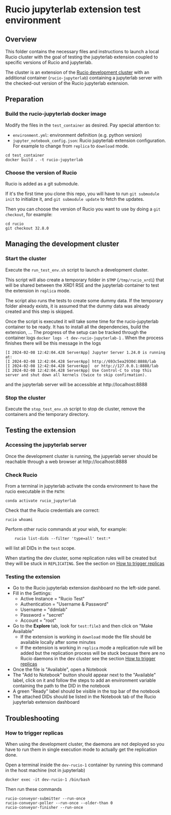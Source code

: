 # Rucio jupyterlab extension test environment

## Overview

This folder contains the necessary files and instructions to launch
a local Rucio cluster with the goal of testing the jupyterlab extension 
coupled to specific versions of Rucio and jupyterlab.

The cluster is an extension of the
[Rucio development cluster](https://github.com/rucio/rucio/tree/master/etc/docker/dev)
with an additional container (`rucio-jupyterlab`) containing a jupyterlab server 
with the checked-out version of the Rucio jupyterlab extension.

## Preparation

### Build the rucio-jupyterlab docker image

Modify the files in the `test_container` as desired.
Pay special attention to:
* `environment.yml`: environment definition (e.g. python version)
* `jupyter_notebook_config.json`: Rucio jupyterlab extension configuration.
For example to change from `replica` to `download` mode.

```
cd test_container
docker build . -t rucio-jupyterlab
```

### Choose the version of Rucio

Rucio is added as a git submodule.

If it's the first time you clone this repo,
you will have to run `git submodule init` to initialize it, and `git submodule update` to fetch
the updates.

Then you can choose the version of Rucio you want to use by doing a `git checkout`, for example:
```
cd rucio
git checkout 32.8.0
```


## Managing the development cluster

### Start the cluster

Execute the `run_test_env.sh` script to launch a development cluster.

This script will also create a temporary folder in `$TMP` (`/tmp/rucio_xrd1`) that will be shared between
the XRD1 RSE and the jupyterlab container to test the extension in `replica` mode.

The script also runs the tests to create some dummy data. If the temporary folder already exists,
it is assumed that the dummy data was already created and this step is skipped.

Once the script is executed it will take some time for the rucio-jupyterlab container
to be ready. It has to install all the dependencies, build the extension, ...
The progress of the setup can be tracked through the container logs
`docker logs -t dev-rucio-jupyterlab-1` . When the process finishes there will be 
this message in the logs
```
[I 2024-02-08 12:42:04.428 ServerApp] Jupyter Server 1.24.0 is running at:
[I 2024-02-08 12:42:04.428 ServerApp] http://693c5ea2930d:8888/lab
[I 2024-02-08 12:42:04.428 ServerApp]  or http://127.0.0.1:8888/lab
[I 2024-02-08 12:42:04.428 ServerApp] Use Control-C to stop this server and shut down all kernels (twice to skip confirmation).
```
and the jupyterlab server will be accessible at http://localhost:8888


### Stop the cluster

Execute the `stop_test_env.sh` script to stop de cluster,
remove the containers and the temporary directory.


## Testing the extension

### Accessing the jupyterlab server

Once the development cluster is running, the jupyerlab server should be reachable
through a web browser at http://localhost:8888

### Check Rucio

From a terminal in jupyterlab activate the conda environment to have the
rucio executable in the `PATH`: 

    conda activate rucio_jupyterlab

Check that the Rucio credentials are correct:

    rucio whoami

Perform other rucio commands at your wish, for example: 

		rucio list-dids --filter 'type=all' test:*

will list all DIDs in the `test` scope.

When starting the dev cluster, some replication rules will be
created but they will be stuck in `REPLICATING`.
See the section on [How to trigger replicas](#how-to-trigger-replicas)

### Testing the extension

* Go to the Rucio jupyterlab extension dashboard no the left-side panel.
* Fill in the Settings:
  * Active Instance = "Rucio Test"
  * Authentication = "Username & Password"
  * Username = "ddmlab"
  * Password = "secret"
  * Account = "root"
* Go to the **Explore** tab, look for `test:file3` and then click on "Make Available"
  * If the extension is working in `download` mode
  the file should be available locally after some minutes
  * If the extension is working in `replica` mode a replication rule will 
  be added but the replication process will be stuck because there are no Rucio daemons
  in the dev cluster see the section [How to trigger replicas](#how-to-trigger-replicas)
* Once the file is "Available", open a Notebook
* The "Add to Notebook" button should appear next to the "Available" label,
click on it and follow the steps to add an environment variable containing the path to the 
DID in the notebook
* A green "Ready" label should be visible in the top bar of the notebook
* The attached DIDs should be listed in the Notebook tab of the Rucio jupyterlab extension dashboard


## Troubleshooting

### How to trigger replicas

When using the development cluster, the daemons are not deployed so you have to run them
in single execution mode to actually get the replication done.

Open a terminal inside the `dev-rucio-1` container by running this command
in the host machine (not in jupyterlab)

    docker exec -it dev-rucio-1 /bin/bash

Then run these commands

    rucio-conveyor-submitter --run-once
    rucio-conveyor-poller --run-once --older-than 0
    rucio-conveyor-finisher --run-once


